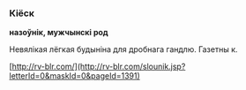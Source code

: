 ### Кіёск
**назоўнік, мужчынскі род**

Невялікая лёгкая будыніна для дробнага гандлю. Газетны к.

<a rel="author">[http://rv-blr.com/](http://rv-blr.com/slounik.jsp?letterId=0&maskId=0&pageId=1391)</a>
